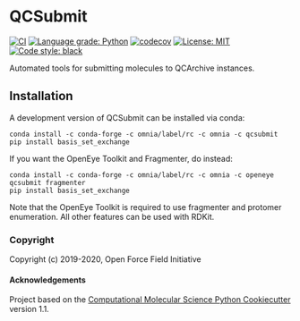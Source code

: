 # QCSubmit

[//]: # (Badges)
[![CI](https://github.com/openforcefield/qcsubmit/workflows/CI/badge.svg?branch=master)](https://github.com/openforcefield/qcsubmit/actions)
[![Language grade: Python](https://img.shields.io/lgtm/grade/python/g/openforcefield/qcsubmit.svg?logo=lgtm&logoWidth=18)](https://lgtm.com/projects/g/openforcefield/qcsubmit/context:python)
[![codecov](https://codecov.io/gh/openforcefield/qcsubmit/branch/master/graph/badge.svg)](https://codecov.io/gh/openforcefield/qcsubmit/branch/master)
[![License: MIT](https://img.shields.io/badge/License-MIT-yellow.svg)](https://opensource.org/licenses/MIT)
[![Code style: black](https://img.shields.io/badge/code%20style-black-000000.svg)](https://github.com/psf/black)


Automated tools for submitting molecules to QCArchive instances.


## Installation

A development version of QCSubmit can be installed via conda:

    conda install -c conda-forge -c omnia/label/rc -c omnia -c qcsubmit
    pip install basis_set_exchange

If you want the OpenEye Toolkit and Fragmenter, do instead:

    conda install -c conda-forge -c omnia/label/rc -c omnia -c openeye qcsubmit fragmenter
    pip install basis_set_exchange

Note that the OpenEye Toolkit is required to use fragmenter and protomer enumeration.
All other features can be used with RDKit.


### Copyright

Copyright (c) 2019-2020, Open Force Field Initiative


#### Acknowledgements

Project based on the
[Computational Molecular Science Python Cookiecutter](https://github.com/molssi/cookiecutter-cms) version 1.1.

